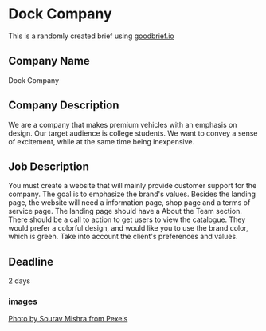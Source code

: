 # Dock Company


This is a randomly created brief using [goodbrief.io](https://goodbrief.io/)

## Company Name
Dock Company

## Company Description

We are a company that makes premium vehicles with an emphasis on design. Our target audience is college students. We want to convey a sense of excitement, while at the same time being inexpensive.


## Job Description

You must create a website that will mainly provide customer support for the company. The goal is to emphasize the brand's values. Besides the landing page, the website will need a information page, shop page and a terms of service page. The landing page should have a About the Team section. There should be a call to action to get users to view the catalogue. They would prefer a colorful design, and would like you to use the brand color, which is green. Take into account the client's preferences and values.

## Deadline

2 days



### images
[Photo by Sourav Mishra from Pexels](https://www.pexels.com/photo/five-assorted-color-cars-parked-inside-room-1231643/)
